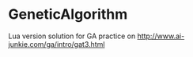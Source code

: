 # GeneticAlgorithm
Lua version solution for GA practice on http://www.ai-junkie.com/ga/intro/gat3.html
